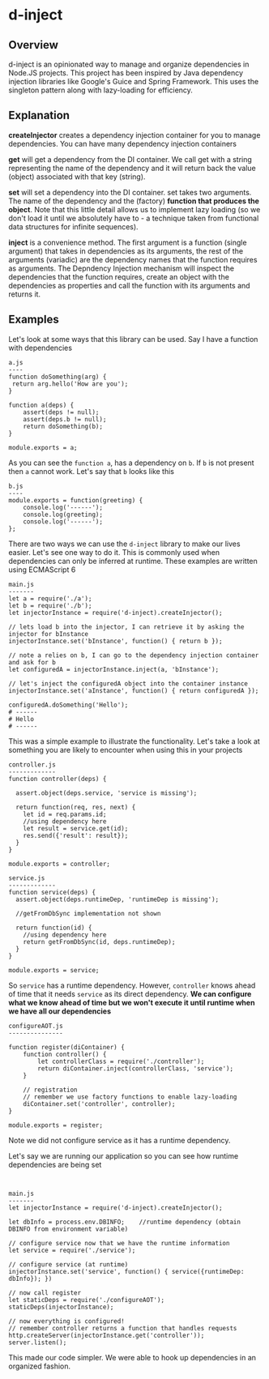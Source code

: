 # d-inject

## Overview
d-inject is an opinionated way to manage and organize dependencies in Node.JS projects. This project has been inspired by Java dependency injection libraries like Google's Guice and Spring Framework. This uses the singleton pattern along with lazy-loading for efficiency.

## Explanation
<strong>createInjector</strong> creates a dependency injection container for you to manage dependencies. You can have many dependency injection containers

<strong>get</strong> will get a dependency from the DI container. We call get with a string representing the name of the dependency and it will return back the value (object) associated with that key (string).

<strong>set</strong> will set a dependency into the DI container. set takes two arguments. The name of the dependency and the (factory) <strong>function that produces the object</strong>. Note that this little detail allows us to implement lazy loading (so we don't load it until we absolutely have to - a technique taken from functional data structures for infinite sequences). 

<strong>inject</strong> is a convenience method. The first argument is a function (single argument) that takes in dependencies as its arguments, the rest of the arguments (variadic) are the dependency names that the function requires as arguments. The Depndency Injection mechanism will inspect the dependencies that the function requires, create an object with the dependencies as properties and call the function with its arguments and returns it.

## Examples

Let's look at some ways that this library can be used. 
Say I have a function with dependencies
```
a.js
----
function doSomething(arg) {
 return arg.hello('How are you');
}

function a(deps) {
    assert(deps != null);
    assert(deps.b != null);
    return doSomething(b);
}

module.exports = a;
```

As you can see the `function a`, has a dependency on `b`. If `b` is not present then `a` cannot work. Let's say that `b` looks like this
```
b.js
----
module.exports = function(greeting) {
    console.log('------');
    console.log(greeting);
    console.log('------');
};
```

There are two ways we can use the `d-inject` library to make our lives easier. Let's see one way to do it. This is commonly used when dependencies can only be inferred at runtime. These examples are written using ECMAScript 6

```
main.js
-------
let a = require('./a');
let b = require('./b');
let injectorInstance = require('d-inject).createInjector();

// lets load b into the injector, I can retrieve it by asking the injector for bInstance
injectorInstance.set('bInstance', function() { return b });

// note a relies on b, I can go to the dependency injection container and ask for b
let configuredA = injectorInstance.inject(a, 'bInstance');

// let's inject the configuredA object into the container instance
injectorInstance.set('aInstance', function() { return configuredA });

configuredA.doSomething('Hello');
# ------
# Hello
# ------
```

This was a simple example to illustrate the functionality. Let's take a look at something you are likely to encounter when using this in your projects

```
controller.js
-------------
function controller(deps) {

  assert.object(deps.service, 'service is missing');
  
  return function(req, res, next) {
    let id = req.params.id;
    //using dependency here
    let result = service.get(id);
    res.send({'result': result});
  }
}

module.exports = controller;
```

```
service.js
-------------
function service(deps) {
  assert.object(deps.runtimeDep, 'runtimeDep is missing');
  
  //getFromDbSync implementation not shown
  
  return function(id) {
    //using dependency here
    return getFromDbSync(id, deps.runtimeDep);
  }
}

module.exports = service;
```

So `service` has a runtime dependency. However, `controller` knows ahead of time that it needs `service` as its direct dependency. <strong>We can configure what we know ahead of time but we won't execute it until runtime when we have all our dependencies</strong>

```
configureAOT.js
---------------

function register(diContainer) {
    function controller() {
        let controllerClass = require('./controller');
        return diContainer.inject(controllerClass, 'service');
    }
    
    // registration 
    // remember we use factory functions to enable lazy-loading
    diContainer.set('controller', controller); 
}

module.exports = register;
```

Note we did not configure service as it has a runtime dependency.

Let's say we are running our application so you can see how runtime dependencies are being set

```


main.js
-------
let injectorInstance = require('d-inject).createInjector();

let dbInfo = process.env.DBINFO;    //runtime dependency (obtain DBINFO from environment variable)

// configure service now that we have the runtime information
let service = require('./service');

// configure service (at runtime)
injectorInstance.set('service', function() { service({runtimeDep: dbInfo}); })

// now call register
let staticDeps = require('./configureAOT');
staticDeps(injectorInstance);

// now everything is configured!
// remember controller returns a function that handles requests
http.createServer(injectorInstance.get('controller'));  
server.listen();
```

This made our code simpler. We were able to hook up dependencies in an organized fashion. 

